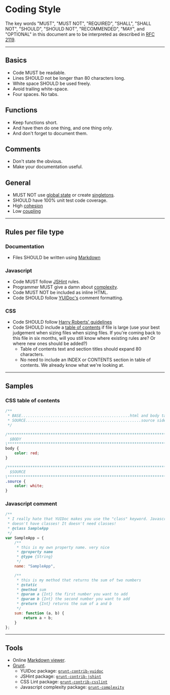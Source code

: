 # Coding Style
The key words "MUST", "MUST NOT", "REQUIRED", "SHALL", "SHALL NOT", "SHOULD",
"SHOULD NOT", "RECOMMENDED", "MAY", and "OPTIONAL" in this document are to be
interpreted as described in [RFC 2119](http://www.ietf.org/rfc/rfc2119.txt).

-------------------------------------------------------------------------------

## Basics
* Code MUST be readable.
* Lines SHOULD not be longer than 80 characters long.
* White space SHOULD be used freely.
* Avoid trailing white-space.
* Four spaces. No tabs.

## Functions
* Keep functions short.
* And have then do one thing, and one thing only.
* And don't forget to document them.

## Comments
* Don't state the obvious.
* Make your documentation useful.

## General
* MUST NOT use [global state](http://stackoverflow.com/questions/137975/what-is-so-bad-about-singletons)
    or create [singletons](http://programmers.stackexchange.com/questions/148108/why-is-global-state-so-evil).
* SHOULD have 100% unit test code coverage.
* High [cohesion](http://en.wikipedia.org/wiki/Cohesion_(computer_science))
* Low [coupling](http://en.wikipedia.org/wiki/Coupling_(computer_programming))

-------------------------------------------------------------------------------

## Rules per file type
### Documentation
* Files SHOULD be written using [Markdown](http://daringfireball.net/projects/markdown/)

### Javascript
* Code MUST follow [JSHint](http://www.jshint.com/docs/options/) rules.
* Programmer MUST give a damn about [complexity](http://jscomplexity.org/complexity).
* Code MUST NOT be included as inline HTML.
* Code SHOULD follow [YUIDoc's](http://yui.github.io/yuidoc/syntax/index.html)
    comment formatting.

### CSS
* Code SHOULD follow [Harry Roberts' guidelines](https://github.com/csswizardry/CSS-Guidelines)
* Code SHOULD include a [table of contents](https://github.com/csswizardry/CSS-Guidelines#table-of-contents)
    if file is large (use your best judgement when sizing files when sizing
    files. If you're coming back to this file in six months, will you still
    know where existing rules are? Or where new ones should be added?)
    * Table of contents text and section titles should expand 80 characters.
    * No need to include an INDEX or CONTENTS section in table of contents.
        We already know what we're looking at.

-------------------------------------------------------------------------------

## Samples
### CSS table of contents

```css
/**
 * BASE................................................html and body tag styles
 * SOURCE...................................................source side section
 */

/*****************************************************************************\
  $BODY
\*****************************************************************************/
body {
    color: red;
}

/*****************************************************************************\
  $SOURCE
\*****************************************************************************/
.source {
    color: white;
}
```

### Javascript comment
```javascript
/**
 * I really hate that YUIDoc makes you use the "class" keyword. Javascript
 * doesn't have classes! It doesn't need classes!
 * @class SampleApp
 */
var SampleApp = {
    /**
     * this is my own property name. very nice
     * @property name
     * @type {String}
     */
    name: "SampleApp",

    /**
     * this is my method that returns the sum of two numbers
     * @static
     * @method sum
     * @param a {Int} the first number you want to add
     * @param b {Int} the second number you want to add
     * @return {Int} returns the sum of a and b
     */
    sum: function (a, b) {
        return a + b;
    }
};

```

-------------------------------------------------------------------------------

## Tools
* Online [Markdown viewer](http://www.markdownviewer.com/).
* [Grunt](http://gruntjs.com/installing-grunt).
    * YUIDoc package: [`grunt-contrib-yuidoc`](https://npmjs.org/package/grunt-contrib-yuidoc)
    * JSHint package: [`grunt-contrib-jshint`](https://npmjs.org/package/grunt-contrib-jshint)
    * CSS Lint package: [`grunt-contrib-csslint`](https://npmjs.org/package/grunt-contrib-csslint)
    * Javascript complexity package: [`grunt-complexity`](https://github.com/vigetlabs/grunt-complexity)

